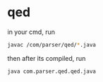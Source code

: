 # qed

in your cmd, run 

```bash
javac /com/parser/qed/*.java

```
then after its compiled, run
```bash
java com.parser.qed.qed.java

```
